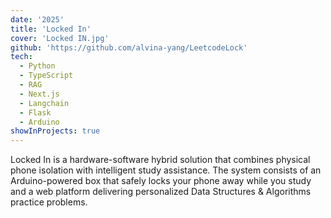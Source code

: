 ```yaml
---
date: '2025'
title: 'Locked In'
cover: 'Locked IN.jpg'
github: 'https://github.com/alvina-yang/LeetcodeLock'
tech:
  - Python
  - TypeScript
  - RAG
  - Next.js
  - Langchain
  - Flask
  - Arduino
showInProjects: true
---
```


Locked In is a hardware-software hybrid solution that combines physical phone isolation with intelligent study assistance. The system consists of an Arduino-powered box that safely locks your phone away while you study and a web platform delivering personalized Data Structures & Algorithms practice problems.
